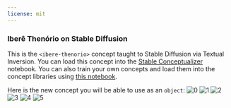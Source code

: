 ```yaml
---
license: mit
---
```

### Iberê Thenório on Stable Diffusion
This is the `<ibere-thenorio>` concept taught to Stable Diffusion via Textual Inversion. You can load this concept into the [Stable Conceptualizer](https://colab.research.google.com/github/huggingface/notebooks/blob/main/diffusers/stable_conceptualizer_inference.ipynb) notebook. You can also train your own concepts and load them into the concept libraries using [this notebook](https://colab.research.google.com/github/huggingface/notebooks/blob/main/diffusers/sd_textual_inversion_training.ipynb).

Here is the new concept you will be able to use as an `object`:
![<ibere-thenorio> 0](https://huggingface.co/sd-concepts-library/ibere-thenorio/resolve/main/concept_images/4.jpeg)
![<ibere-thenorio> 1](https://huggingface.co/sd-concepts-library/ibere-thenorio/resolve/main/concept_images/0.jpeg)
![<ibere-thenorio> 2](https://huggingface.co/sd-concepts-library/ibere-thenorio/resolve/main/concept_images/3.jpeg)
![<ibere-thenorio> 3](https://huggingface.co/sd-concepts-library/ibere-thenorio/resolve/main/concept_images/2.jpeg)
![<ibere-thenorio> 4](https://huggingface.co/sd-concepts-library/ibere-thenorio/resolve/main/concept_images/1.jpeg)
![<ibere-thenorio> 5](https://huggingface.co/sd-concepts-library/ibere-thenorio/resolve/main/concept_images/5.jpeg)

